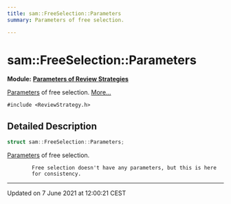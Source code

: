 ```yaml
---
title: sam::FreeSelection::Parameters
summary: Parameters of free selection. 

---
```


# sam::FreeSelection::Parameters

**Module:** **[Parameters of Review Strategies](/doxygen/Modules/group___review_strategies_parameters/)**



[Parameters]() of free selection.  [More...](#detailed-description)


`#include <ReviewStrategy.h>`

## Detailed Description

```cpp
struct sam::FreeSelection::Parameters;
```

[Parameters]() of free selection. 



```
        Free selection doesn't have any parameters, but this is here
        for consistency.
```

-------------------------------

Updated on  7 June 2021 at 12:00:21 CEST
